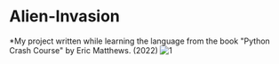 # Alien-Invasion
*My project written while learning the language from the book "Python Crash Course" by Eric Matthews. (2022)
![1](https://user-images.githubusercontent.com/103965129/180619728-a71119da-f4d0-41e8-bf71-669ee35a7889.png)
